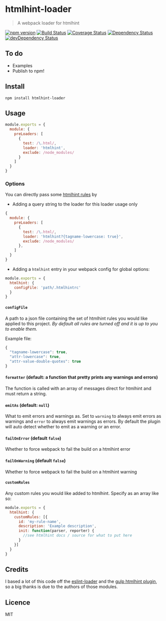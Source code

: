 # htmlhint-loader

> A webpack loader for htmlhint

[![npm version](https://badge.fury.io/js/htmlhint-loader.svg)](http://badge.fury.io/js/htmlhint-loader)
[![Build Status](https://travis-ci.org/mattlewis92/htmlhint-loader.svg)](https://travis-ci.org/mattlewis92/htmlhint-loader)
[![Coverage Status](https://coveralls.io/repos/mattlewis92/htmlhint-loader/badge.svg?branch=master&service=github)](https://coveralls.io/github/mattlewis92/htmlhint-loader?branch=master)
[![Dependency Status](https://david-dm.org/mattlewis92/htmlhint-loader.svg)](https://david-dm.org/mattlewis92/htmlhint-loader)
[![devDependency Status](https://david-dm.org/mattlewis92/htmlhint-loader/dev-status.svg)](https://david-dm.org/mattlewis92/htmlhint-loader#info=devDependencies)

## To do
* Examples
* Publish to npm!

## Install

```
npm install htmlhint-loader
```

## Usage

```javascript
module.exports = {
  module: {
    preLoaders: [
      {
        test: /\.html/, 
        loader: 'htmlhint', 
        exclude: /node_modules/
      }
    ]
  }
}
```

### Options

You can directly pass some [htmlhint rules](https://github.com/yaniswang/HTMLHint/wiki/Rules) by

- Adding a query string to the loader for this loader usage only

```javascript
{
  module: {
    preLoaders: [
      {
        test: /\.html/,
        loader: 'htmlhint?{tagname-lowercase: true}',
        exclude: /node_modules/
      },
    ]
  }
}
```

- Adding a `htmlhint` entry in your webpack config for global options:

```javascript
module.exports = {
  htmlhint: {
    configFile: 'path/.htmlhintrc'
  }
}
```

#### `configFile`

A path to a json file containing the set of htmlhint rules you would like applied to this project. *By default all rules are turned off and it is up to you to enable them.*

Example file:
```javascript
{
  "tagname-lowercase": true,
  "attr-lowercase": true,
  "attr-value-double-quotes": true
}
```

#### `formatter` (default: a function that pretty prints any warnings and errors)

The function is called with an array of messages direct for htmlhint and must return a string.

#### `emitAs` (default: `null`)

What to emit errors and warnings as. Set to `warning` to always emit errors as warnings and `error` to always emit warnings as errors. By default the plugin will auto detect whether to emit as a warning or an error.

#### `failOnError` (default `false`)

Whether to force webpack to fail the build on a htmlhint error

#### `failOnWarning` (default `false`)

Whether to force webpack to fail the build on a htmlhint warning

#### `customRules`

Any custom rules you would like added to htmlhint. Specify as an array like so:
```javascript
module.exports = {
  htmlhint: {
    customRules: [{
      id: 'my-rule-name',
      description: 'Example description',
      init: function(parser, reporter) {
        //see htmlhint docs / source for what to put here
      }
    }]
  }
}
```

## Credits

I based a lot of this code off the [eslint-loader](https://github.com/MoOx/eslint-loader) and the [gulp htmlhint plugin](https://github.com/bezoerb/gulp-htmlhint), so a big thanks is due to the authors of those modules.

## Licence

MIT
